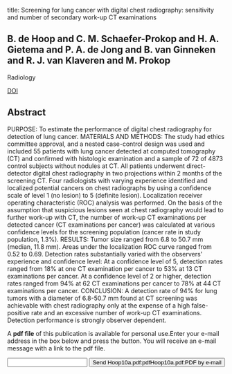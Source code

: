 title: Screening for lung cancer with digital chest radiography: sensitivity and number of secondary work-up CT examinations

## B. de Hoop and C. M. Schaefer-Prokop and H. A. Gietema and P. A. de Jong and B. van Ginneken and R. J. van Klaveren and M. Prokop
Radiology

<a href="https://doi.org/10.1148/radiol.09091308">DOI</a>

## Abstract
PURPOSE: To estimate the performance of digital chest radiography for detection of lung cancer. MATERIALS AND METHODS: The study had ethics committee approval, and a nested case-control design was used and included 55 patients with lung cancer detected at computed tomography (CT) and confirmed with histologic examination and a sample of 72 of 4873 control subjects without nodules at CT. All patients underwent direct-detector digital chest radiography in two projections within 2 months of the screening CT. Four radiologists with varying experience identified and localized potential cancers on chest radiographs by using a confidence scale of level 1 (no lesion) to 5 (definite lesion). Localization receiver operating characteristic (ROC) analysis was performed. On the basis of the assumption that suspicious lesions seen at chest radiography would lead to further work-up with CT, the number of work-up CT examinations per detected cancer (CT examinations per cancer) was calculated at various confidence levels for the screening population (cancer rate in study population, 1.3%). RESULTS: Tumor size ranged from 6.8 to 50.7 mm (median, 11.8 mm). Areas under the localization ROC curve ranged from 0.52 to 0.69. Detection rates substantially varied with the observers' experience and confidence level: At a confidence level of 5, detection rates ranged from 18% at one CT examination per cancer to 53% at 13 CT examinations per cancer. At a confidence level of 2 or higher, detection rates ranged from 94% at 62 CT examinations per cancer to 78% at 44 CT examinations per cancer. CONCLUSION: A detection rate of 94% for lung tumors with a diameter of 6.8-50.7 mm found at CT screening was achievable with chest radiography only at the expense of a high false-positive rate and an excessive number of work-up CT examinations. Detection performance is strongly observer dependent.

A <b>pdf file</b> of this publication is available for personal use.Enter your e-mail address in the box below and press the button. You will receive an e-mail message with a link to the pdf file.
<form action="sender.php">  <input type="text" name="email">  <input type="submit" value="Send Hoop10a.pdf:pdfHoop10a.pdf:PDF by e-mail"></form>